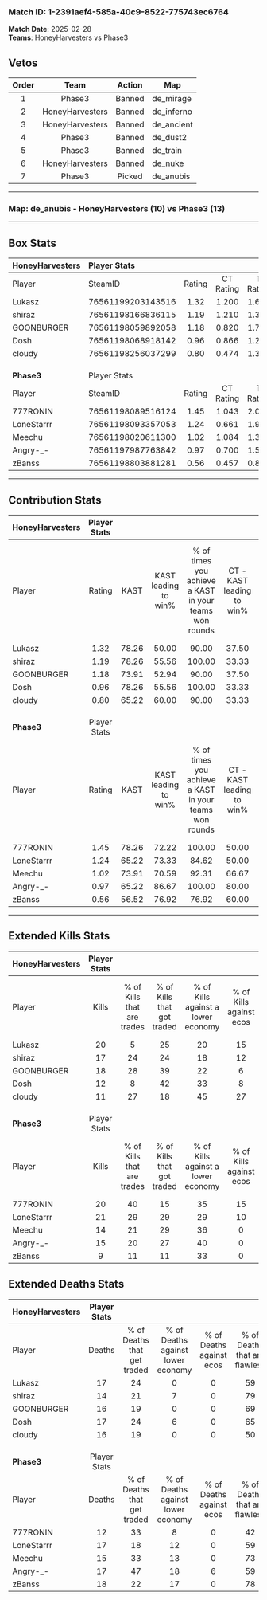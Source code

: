 ### Match ID: 1-2391aef4-585a-40c9-8522-775743ec6764  
**Match Date**: 2025-02-28  
**Teams**: HoneyHarvesters vs Phase3  

## Vetos  

| Order | Team | Action | Map |
| :---: | :--: | :----: | --- |
| 1 | Phase3 | Banned | de_mirage |
| 2 | HoneyHarvesters | Banned | de_inferno |
| 3 | HoneyHarvesters | Banned | de_ancient |
| 4 | Phase3 | Banned | de_dust2 |
| 5 | Phase3 | Banned | de_train |
| 6 | HoneyHarvesters | Banned | de_nuke |
| 7 | Phase3 | Picked | de_anubis |

---  

### **Map**: de_anubis - HoneyHarvesters (10) vs Phase3 (13)  
---  

## Box Stats  

| **HoneyHarvesters** | Player Stats      |        |           |          |       |      |       |         |        |      |     |
| :- | :- | :-: | :-: | :-: | :-: | :-: | :-: | :-: | :-: | :-: | :-: |
| Player              | SteamID           | Rating | CT Rating | T Rating | KAST  | ADR  | Kills | Assists | Deaths | K/D  | HS% |
| Lukasz              | 76561199203143516 |  1.32  |   1.200   |  1.672   | 78.26 | 93.4 |  20   |    8    |   17   | 1.18 | 70  |
| shiraz              | 76561198166836115 |  1.19  |   1.210   |  1.310   | 78.26 | 68.4 |  17   |    5    |   14   | 1.21 | 47  |
| GOONBURGER          | 76561198059892058 |  1.18  |   0.820   |  1.731   | 73.91 | 81.5 |  18   |    3    |   16   | 1.13 | 61  |
| Dosh                | 76561198068918142 |  0.96  |   0.866   |  1.252   | 78.26 | 75.5 |  12   |    6    |   17   | 0.71 | 50  |
| cIoudy              | 76561198256037299 |  0.80  |   0.474   |  1.306   | 65.22 | 62.7 |  11   |    5    |   16   | 0.69 | 54  |
|                     |                   |        |           |          |       |      |       |         |        |      |     |
|                     |                   |        |           |          |       |      |       |         |        |      |     |
|                     |                   |        |           |          |       |      |       |         |        |      |     |
| **Phase3**          | Player Stats      |        |           |          |       |      |       |         |        |      |     |
| Player              | SteamID           | Rating | CT Rating | T Rating | KAST  | ADR  | Kills | Assists | Deaths | K/D  | HS% |
| 777RONIN            | 76561198089516124 |  1.45  |   1.043   |  2.007   | 78.26 | 98.6 |  20   |    7    |   12   | 1.67 | 65  |
| LoneStarrr          | 76561198093357053 |  1.24  |   0.661   |  1.903   | 65.22 | 90.3 |  21   |    4    |   17   | 1.24 | 57  |
| Meechu              | 76561198020611300 |  1.02  |   1.084   |  1.337   | 73.91 | 71.7 |  14   |    3    |   15   | 0.93 | 64  |
| Angry-_-            | 76561197987763842 |  0.97  |   0.700   |  1.590   | 65.22 | 75.0 |  15   |    6    |   17   | 0.88 | 33  |
| zBanss              | 76561198803881281 |  0.56  |   0.457   |  0.842   | 56.52 | 39.3 |   9   |    8    |   18   | 0.50 | 11  |
---  

## Contribution Stats  

| **HoneyHarvesters** | Player Stats |       |                      |                                                        |                           |                                                             |                          |                                                            |
| :- | :-: | :-: | :-: | :-: | :-: | :-: | :-: | :-: |
| Player              |    Rating    | KAST  | KAST leading to win% | % of times you achieve a KAST in your teams won rounds | CT - KAST leading to win% | CT - % of times you achieve a KAST in your teams won rounds | T - KAST leading to win% | T - % of times you achieve a KAST in your teams won rounds |
| Lukasz              |     1.32     | 78.26 |        50.00         |                         90.00                          |           37.50           |                           100.00                            |          60.00           |                           85.71                            |
| shiraz              |     1.19     | 78.26 |        55.56         |                         100.00                         |           33.33           |                           100.00                            |          77.78           |                           100.00                           |
| GOONBURGER          |     1.18     | 73.91 |        52.94         |                         90.00                          |           37.50           |                           100.00                            |          66.67           |                           85.71                            |
| Dosh                |     0.96     | 78.26 |        55.56         |                         100.00                         |           33.33           |                           100.00                            |          77.78           |                           100.00                           |
| cIoudy              |     0.80     | 65.22 |        60.00         |                         90.00                          |           33.33           |                            66.67                            |          77.78           |                           100.00                           |
|                     |              |       |                      |                                                        |                           |                                                             |                          |                                                            |
|                     |              |       |                      |                                                        |                           |                                                             |                          |                                                            |
|                     |              |       |                      |                                                        |                           |                                                             |                          |                                                            |
| **Phase3**          | Player Stats |       |                      |                                                        |                           |                                                             |                          |                                                            |
| Player              |    Rating    | KAST  | KAST leading to win% | % of times you achieve a KAST in your teams won rounds | CT - KAST leading to win% | CT - % of times you achieve a KAST in your teams won rounds | T - KAST leading to win% | T - % of times you achieve a KAST in your teams won rounds |
| 777RONIN            |     1.45     | 78.26 |        72.22         |                         100.00                         |           50.00           |                           100.00                            |          90.00           |                           100.00                           |
| LoneStarrr          |     1.24     | 65.22 |        73.33         |                         84.62                          |           50.00           |                            50.00                            |          81.82           |                           100.00                           |
| Meechu              |     1.02     | 73.91 |        70.59         |                         92.31                          |           66.67           |                           100.00                            |          72.73           |                           88.89                            |
| Angry-_-            |     0.97     | 65.22 |        86.67         |                         100.00                         |           80.00           |                           100.00                            |          90.00           |                           100.00                           |
| zBanss              |     0.56     | 56.52 |        76.92         |                         76.92                          |           60.00           |                            75.00                            |          87.50           |                           77.78                            |
---  

## Extended Kills Stats  

| **HoneyHarvesters** | Player Stats |                            |                            |                                    |                         |                              |                                 |                                       |                    |           |
| :- | :-: | :-: | :-: | :-: | :-: | :-: | :-: | :-: | :-: | :-: |
| Player              |    Kills     | % of Kills that are trades | % of Kills that got traded | % of Kills against a lower economy | % of Kills against ecos | % of Kills that are flawless | % of Kills that are close duels | % of Kills that are assisted by flash | Pistol Round Kills | AWP Kills |
| Lukasz              |      20      |             5              |             25             |                 20                 |           15            |              85              |                0                |                   5                   |         0          |     0     |
| shiraz              |      17      |             24             |             24             |                 18                 |           12            |              65              |                0                |                   0                   |         5          |     1     |
| GOONBURGER          |      18      |             28             |             39             |                 22                 |            6            |              44              |               11                |                   0                   |         0          |     3     |
| Dosh                |      12      |             8              |             42             |                 33                 |            8            |              58              |               17                |                   0                   |         0          |     0     |
| cIoudy              |      11      |             27             |             18             |                 45                 |           27            |              55              |                9                |                  18                   |         0          |     3     |
|                     |              |                            |                            |                                    |                         |                              |                                 |                                       |                    |           |
|                     |              |                            |                            |                                    |                         |                              |                                 |                                       |                    |           |
|                     |              |                            |                            |                                    |                         |                              |                                 |                                       |                    |           |
| **Phase3**          | Player Stats |                            |                            |                                    |                         |                              |                                 |                                       |                    |           |
| Player              |    Kills     | % of Kills that are trades | % of Kills that got traded | % of Kills against a lower economy | % of Kills against ecos | % of Kills that are flawless | % of Kills that are close duels | % of Kills that are assisted by flash | Pistol Round Kills | AWP Kills |
| 777RONIN            |      20      |             40             |             15             |                 35                 |           15            |              80              |                0                |                  10                   |         0          |     5     |
| LoneStarrr          |      21      |             29             |             29             |                 29                 |           10            |              43              |               14                |                  10                   |         0          |     3     |
| Meechu              |      14      |             21             |             29             |                 36                 |            0            |              79              |                7                |                   7                   |         0          |     0     |
| Angry-_-            |      15      |             20             |             27             |                 40                 |            0            |              53              |                7                |                   0                   |         0          |     0     |
| zBanss              |      9       |             11             |             11             |                 33                 |            0            |              89              |               11                |                   0                   |         6          |     0     |
## Extended Deaths Stats  

| **HoneyHarvesters** | Player Stats |                             |                                   |                          |                               |                            |                           |               |
| :- | :-: | :-: | :-: | :-: | :-: | :-: | :-: | :-: |
| Player              |    Deaths    | % of Deaths that get traded | % of Deaths against lower economy | % of Deaths against ecos | % of Deaths that are flawless | % of Deaths that are close | % of Deaths while blinded | Deaths to AWP |
| Lukasz              |      17      |             24              |                 0                 |            0             |              59               |             18             |             6             |       1       |
| shiraz              |      14      |             21              |                 7                 |            0             |              79               |             0              |             0             |       2       |
| GOONBURGER          |      16      |             19              |                 0                 |            0             |              69               |             6              |            13             |       1       |
| Dosh                |      17      |             24              |                 6                 |            0             |              65               |             12             |             6             |       0       |
| cIoudy              |      16      |             19              |                 0                 |            0             |              50               |             0              |             6             |       2       |
|                     |              |                             |                                   |                          |                               |                            |                           |               |
|                     |              |                             |                                   |                          |                               |                            |                           |               |
|                     |              |                             |                                   |                          |                               |                            |                           |               |
| **Phase3**          | Player Stats |                             |                                   |                          |                               |                            |                           |               |
| Player              |    Deaths    | % of Deaths that get traded | % of Deaths against lower economy | % of Deaths against ecos | % of Deaths that are flawless | % of Deaths that are close | % of Deaths while blinded | Deaths to AWP |
| 777RONIN            |      12      |             33              |                 8                 |            0             |              42               |             8              |             0             |       1       |
| LoneStarrr          |      17      |             18              |                12                 |            0             |              59               |             6              |             6             |       1       |
| Meechu              |      15      |             33              |                13                 |            0             |              73               |             13             |             0             |       1       |
| Angry-_-            |      17      |             47              |                18                 |            6             |              59               |             6              |             6             |       0       |
| zBanss              |      18      |             22              |                17                 |            0             |              78               |             0              |             6             |       2       |
